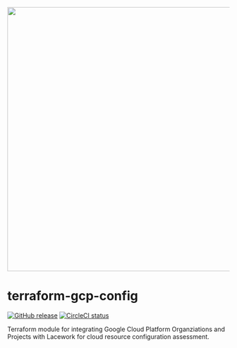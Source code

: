<a href="https://lacework.com"><img src="https://techally-content.s3-us-west-1.amazonaws.com/public-content/lacework_logo_full.png" width="600"></a>

# terraform-gcp-config

[![GitHub release](https://img.shields.io/github/release/lacework/terraform-gcp-config.svg)](https://github.com/lacework/terraform-gcp-config/releases/)
[![CircleCI status](https://circleci.com/gh/lacework/terraform-gcp-config.svg?style=shield)](https://circleci.com/gh/lacework/terraform-gcp-config)

Terraform module for integrating Google Cloud Platform Organziations and Projects with Lacework for cloud resource configuration assessment.
